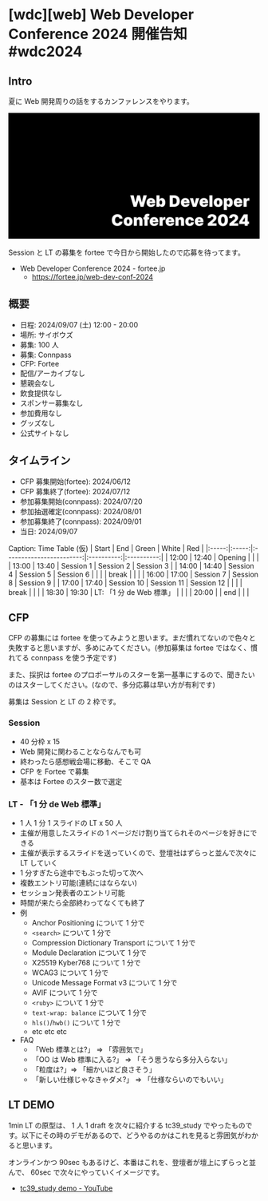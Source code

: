 # [wdc][web] Web Developer Conference 2024 開催告知 #wdc2024

## Intro

夏に Web 開発周りの話をするカンファレンスをやります。

![Web Developer Conference 2024](./banner.png#1600x800)

Session と LT の募集を fortee で今日から開始したので応募を待ってます。

- Web Developer Conference 2024 - fortee.jp
  - https://fortee.jp/web-dev-conf-2024


## 概要

- 日程: 2024/09/07 (土) 12:00 - 20:00
- 場所: サイボウズ
- 募集: 100 人
- 募集: Connpass
- CFP: Fortee
- 配信/アーカイブなし
- 懇親会なし
- 飲食提供なし
- スポンサー募集なし
- 参加費用なし
- グッズなし
- 公式サイトなし


## タイムライン

- CFP 募集開始(fortee): 2024/06/12
- CFP 募集終了(fortee): 2024/07/12
- 参加募集開始(connpass): 2024/07/20
- 参加抽選確定(connpass): 2024/08/01
- 参加募集終了(connpass): 2024/09/01
- 当日: 2024/09/07

Caption: Time Table (仮)
| Start | End   | Green                    | White      | Red        |
|:-----:|:-----:|:------------------------:|:----------:|:----------:|
| 12:00 | 12:40 | Opening                  |            |            |
| 13:00 | 13:40 | Session 1                | Session 2  | Session 3  |
| 14:00 | 14:40 | Session 4                | Session 5  | Session 6  |
|       |       | break                    |            |            |
| 16:00 | 17:00 | Session 7                | Session 8  | Session 9  |
| 17:00 | 17:40 | Session 10               | Session 11 | Session 12 |
|       |       | break                    |            |            |
| 18:30 | 19:30 | LT: 「1 分 de Web 標準」 |            |            |
| 20:00 |       | end                      |            |            |


## CFP

CFP の募集には fortee を使ってみようと思います。まだ慣れてないので色々と失敗すると思いますが、多めにみてください。(参加募集は fortee ではなく、慣れてる connpass を使う予定です)

また、採択は fortee のプロポーサルのスターを第一基準にするので、聞きたいのはスターしてください。(なので、多分応募は早い方が有利です)

募集は Session と LT の 2 枠です。


### Session

- 40 分枠 x 15
- Web 開発に関わることならなんでも可
- 終わったら感想戦会場に移動、そこで QA
- CFP を Fortee で募集
- 基本は Fortee のスター数で選定


### LT - 「1 分 de Web 標準」

- 1 人 1 分 1 スライドの LT x 50 人
- 主催が用意したスライドの 1 ページだけ割り当てられそのページを好きにできる
- 主催が表示するスライドを送っていくので、登壇社はずらっと並んで次々に LT していく
- 1 分すぎたら途中でもぶった切って次へ
- 複数エントリ可能(連続にはならない)
- セッション発表者のエントリ可能
- 時間が来たら全部終わってなくても終了
- 例
  - Anchor Positioning について 1 分で
  - `<search>` について 1 分で
  - Compression Dictionary Transport について 1 分で
  - Module Declaration について 1 分で
  - X25519 Kyber768 について 1 分で
  - WCAG3 について 1 分で
  - Unicode Message Format v3 について 1 分で
  - AVIF について 1 分で
  - `<ruby>` について 1 分で
  - `text-wrap: balance` について 1 分で
  - `hls()`/`hwb()` について 1 分で
  - etc etc etc
- FAQ
  - 「Web 標準とは?」 => 「雰囲気で」
  - 「OO は Web 標準に入る?」 => 「そう思うなら多分入らない」
  - 「粒度は?」=> 「細かいほど良さそう」
  - 「新しい仕様じゃなきゃダメ?」 => 「仕様ならいのでもいい」


## LT DEMO

1min LT の原型は、 1 人 1 draft を次々に紹介する tc39_study でやったものです。以下にその時のデモがあるので、どうやるのかはこれを見ると雰囲気がわかると思います。

オンラインかつ 90sec もあるけど、本番はこれを、登壇者が壇上にずらっと並んで、 60sec で次々にやっていくイメージです。

- [tc39_study demo - YouTube](https://www.youtube.com/watch?v=kj3Gv8SgKmM)